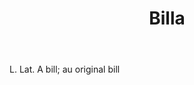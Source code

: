 ---
title: Billa
letter: B
permalink: "/definitions/bld-billa.html"
body: L. Lat. A bill; au original bill
published_at: '2018-07-07'
source: Black's Law Dictionary 2nd Ed (1910)
layout: post
---